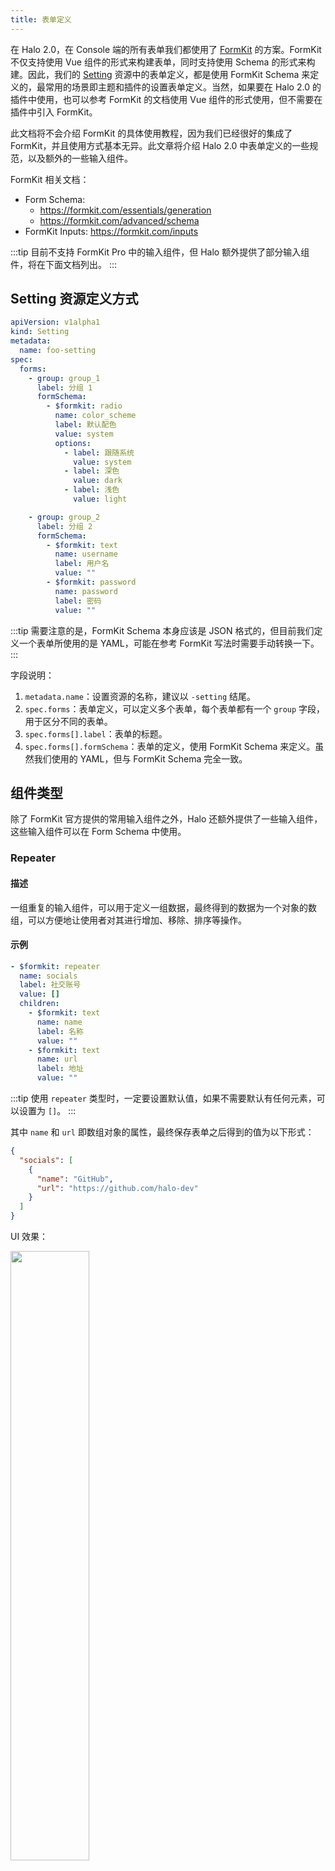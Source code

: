 ```yaml
---
title: 表单定义
---
```


在 Halo 2.0，在 Console 端的所有表单我们都使用了 [FormKit](https://github.com/formkit/formkit) 的方案。FormKit 不仅支持使用 Vue 组件的形式来构建表单，同时支持使用 Schema 的形式来构建。因此，我们的 [Setting](https://github.com/halo-dev/halo/blob/87ccd61ae5cd35a38324c30502d4e9c0ced41c6a/src/main/java/run/halo/app/core/extension/Setting.java#L20) 资源中的表单定义，都是使用 FormKit Schema 来定义的，最常用的场景即主题和插件的设置表单定义。当然，如果要在 Halo 2.0 的插件中使用，也可以参考 FormKit 的文档使用 Vue 组件的形式使用，但不需要在插件中引入 FormKit。

此文档将不会介绍 FormKit 的具体使用教程，因为我们已经很好的集成了 FormKit，并且使用方式基本无异。此文章将介绍 Halo 2.0 中表单定义的一些规范，以及额外的一些输入组件。

FormKit 相关文档：

- Form Schema:
  - <https://formkit.com/essentials/generation>
  - <https://formkit.com/advanced/schema>
- FormKit Inputs: <https://formkit.com/inputs>

:::tip
目前不支持 FormKit Pro 中的输入组件，但 Halo 额外提供了部分输入组件，将在下面文档列出。
:::

## Setting 资源定义方式

```yaml title="settings.yaml"
apiVersion: v1alpha1
kind: Setting
metadata:
  name: foo-setting
spec:
  forms:
    - group: group_1
      label: 分组 1
      formSchema:
        - $formkit: radio
          name: color_scheme
          label: 默认配色
          value: system
          options:
            - label: 跟随系统
              value: system
            - label: 深色
              value: dark
            - label: 浅色
              value: light

    - group: group_2
      label: 分组 2
      formSchema:
        - $formkit: text
          name: username
          label: 用户名
          value: ""
        - $formkit: password
          name: password
          label: 密码
          value: ""
```

:::tip
需要注意的是，FormKit Schema 本身应该是 JSON 格式的，但目前我们定义一个表单所使用的是 YAML，可能在参考 FormKit 写法时需要手动转换一下。
:::

字段说明：

1. `metadata.name`：设置资源的名称，建议以 `-setting` 结尾。
2. `spec.forms`：表单定义，可以定义多个表单，每个表单都有一个 `group` 字段，用于区分不同的表单。
3. `spec.forms[].label`：表单的标题。
4. `spec.forms[].formSchema`：表单的定义，使用 FormKit Schema 来定义。虽然我们使用的 YAML，但与 FormKit Schema 完全一致。

## 组件类型

除了 FormKit 官方提供的常用输入组件之外，Halo 还额外提供了一些输入组件，这些输入组件可以在 Form Schema 中使用。

### Repeater

#### 描述

一组重复的输入组件，可以用于定义一组数据，最终得到的数据为一个对象的数组，可以方便地让使用者对其进行增加、移除、排序等操作。

#### 示例

```yaml
- $formkit: repeater
  name: socials
  label: 社交账号
  value: []
  children:
    - $formkit: text
      name: name
      label: 名称
      value: ""
    - $formkit: text
      name: url
      label: 地址
      value: ""
```

:::tip
使用 `repeater` 类型时，一定要设置默认值，如果不需要默认有任何元素，可以设置为 `[]`。
:::

其中 `name` 和 `url` 即数组对象的属性，最终保存表单之后得到的值为以下形式：

```json
{
  "socials": [
    {
      "name": "GitHub",
      "url": "https://github.com/halo-dev"
    }
  ]
}
```

UI 效果：

<img src="/img/formkit/formkit-repeater.png" width="50%" />

### Attachment

#### 描述

附件类型的输入框，支持直接调用附件库弹框选择附件。

#### 示例

```yaml
- $formkit: attachment
  name: logo
  label: Logo
  value: ""
```

### Code

#### 描述

代码编辑器的输入组件，集成了 [Codemirror](https://codemirror.net/)。

#### 参数

- `language`：代码语言，目前支持 `yaml` `html` `javascript` `css` `json`。
- `height`：代码编辑器的高度。

#### 示例

```yaml
- $formkit: code
  name: footer_code
  label: 页脚代码注入
  value: ""
  language: yaml
```

### menuCheckbox

#### 描述

菜单复选框，用于选择系统内的导航菜单。其中选择的值为菜单资源 `metadata.name` 的集合。

#### 示例

```yaml
- $formkit: menuCheckbox
  name: menus
  label: 菜单
  value: []
```

### menuRadio

#### 描述

菜单单选框，用于选择系统内的导航菜单。其中选择的值为菜单资源 `metadata.name`。

#### 示例

```yaml
- $formkit: menuRadio
  name: menu
  label: 菜单
  value: ""
```

### postSelect

#### 描述

文章选择器，用于选择系统内的文章。其中选择的值为文章资源 `metadata.name`。

#### 示例

```yaml
- $formkit: postSelect
  name: post
  label: 文章
  value: ""
```

### singlePageSelect

#### 描述

单页选择器，用于选择系统内的独立页面。其中选择的值为独立页面资源 `metadata.name`。

#### 示例

```yaml
- $formkit: singlePageSelect
  name: singlePage
  label: 单页
  value: ""
```

### categorySelect

#### 描述

文章分类选择器，用于选择系统内的文章分类。其中选择的值为文章分类资源 `metadata.name`。

#### 示例

```yaml
- $formkit: categorySelect
  name: category
  label: 分类
  value: ""
```

### categoryCheckbox

#### 描述

文章分类复选框，用于选择系统内的文章分类。其中选择的值为文章分类资源 `metadata.name` 的集合。

#### 示例

```yaml
- $formkit: categoryCheckbox
  name: categories
  label: 分类
  value: []
```

### tagSelect

#### 描述

文章标签选择器，用于选择系统内的文章标签。其中选择的值为文章标签资源 `metadata.name`。

#### 示例

```yaml
- $formkit: tagSelect
  name: tag
  label: 标签
  value: ""
```

### tagCheckbox

#### 描述

文章标签复选框，用于选择系统内的文章标签。其中选择的值为文章标签资源 `metadata.name` 的集合。

#### 示例

```yaml
- $formkit: tagCheckbox
  name: tags
  label: 标签
  value: []
```
